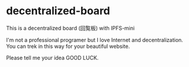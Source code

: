 # decentralized-board
This is a decentralized board (回覧板) with IPFS-mini

I'm not a professional programer but I love Internet and decentralization.
You can trek in this way for your beautiful website.

Please tell me your idea
GOOD LUCK.
